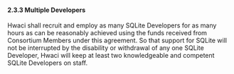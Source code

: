 #### 2\.3\.3 Multiple Developers


Hwaci shall recruit and employ as many SQLite Developers for as
many hours as can be reasonably achieved using the funds received 
from Consortium Members under this agreement.
So that support for SQLite will not be interrupted by the
disability or withdrawal of any one SQLite Developer, Hwaci will
keep at least two knowledgeable and competent SQLite Developers
on staff.



